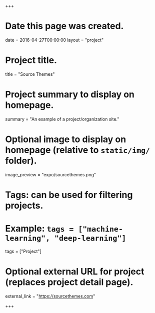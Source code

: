 +++
# Date this page was created.
date = 2016-04-27T00:00:00
layout = "project"

# Project title.
title = "Source Themes"

# Project summary to display on homepage.
summary = "An example of a project/organization site."

# Optional image to display on homepage (relative to `static/img/` folder).
image_preview = "expo/sourcethemes.png"

# Tags: can be used for filtering projects.
# Example: `tags = ["machine-learning", "deep-learning"]`
tags = ["Project"]

# Optional external URL for project (replaces project detail page).
external_link = "https://sourcethemes.com"

+++
